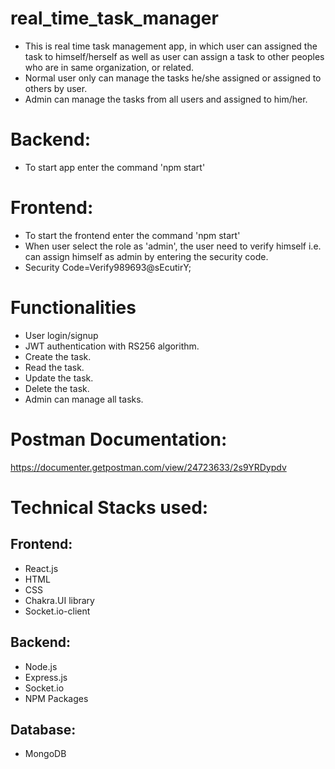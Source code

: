 # real_time_task_manager
- This is real time task management app, in which user can assigned the task to himself/herself as well as user can assign a task to other peoples who are in same organization, or related.
- Normal user only can manage the tasks he/she assigned or assigned to others by user.
- Admin can manage the tasks from all users and assigned to him/her.


# Backend:
- To start app enter the command 'npm start'

# Frontend:
- To start the frontend enter the command 'npm start'
- When user select the role as 'admin', the user need to verify himself i.e. can assign himself as admin by entering the security code.
- Security Code=Verify989693@sEcutirY;

# Functionalities
- User login/signup
- JWT authentication with RS256 algorithm.
- Create the task.
- Read the task.
- Update the task.
- Delete the task.
- Admin can manage all tasks.


# Postman Documentation:
https://documenter.getpostman.com/view/24723633/2s9YRDypdv

# Technical Stacks used:

## Frontend:
- React.js
- HTML
- CSS
- Chakra.UI library
- Socket.io-client

## Backend:
- Node.js
- Express.js
- Socket.io
- NPM Packages

## Database:
- MongoDB

